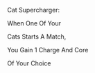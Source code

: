 Cat Supercharger:

When One Of Your

Cats Starts A Match,

You Gain 1 Charge And Core

Of Your Choice

